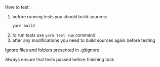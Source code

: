 How to test:
1. before running tests you should build sources:
    ```sh
    yarn build
    ```
2. to run tests use `yarn test run` command
3. after any modifications you need to build sources again before testing

Ignore files and folders presented in .gitignore

Always ensure that tests passed before finishing task
